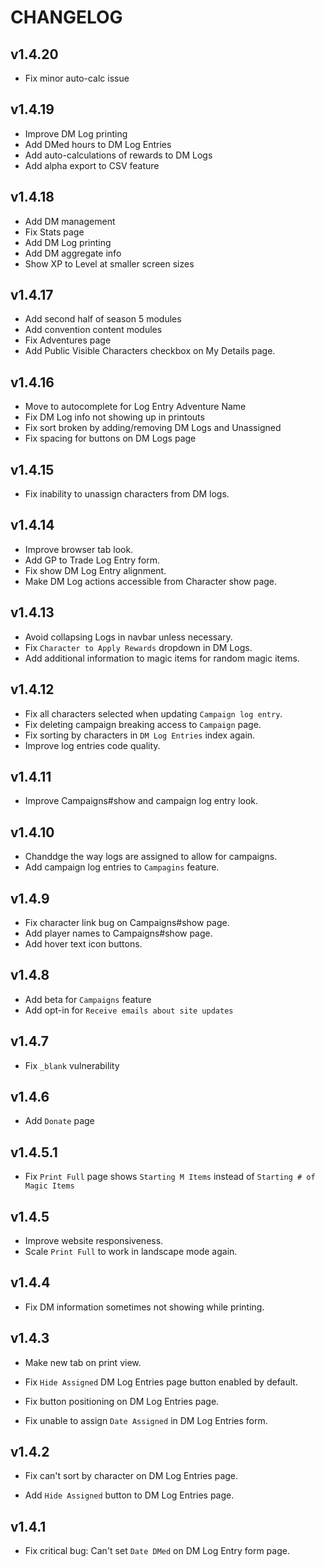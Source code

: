 CHANGELOG
======

v1.4.20
---------------
- Fix minor auto-calc issue


v1.4.19
---------------
- Improve DM Log printing
- Add DMed hours to DM Log Entries
- Add auto-calculations of rewards to DM Logs
- Add alpha export to CSV feature

v1.4.18
---------------
- Add DM management
- Fix Stats page
- Add DM Log printing
- Add DM aggregate info
- Show XP to Level at smaller screen sizes

v1.4.17
---------------
- Add second half of season 5 modules
- Add convention content modules
- Fix Adventures page
- Add Public Visible Characters checkbox on My Details page.

v1.4.16
---------------

- Move to autocomplete for Log Entry Adventure Name
- Fix DM Log info not showing up in printouts
- Fix sort broken by adding/removing DM Logs and Unassigned
- Fix spacing for buttons on DM Logs page

v1.4.15
---------------

- Fix inability to unassign characters from DM logs.

v1.4.14
---------------

- Improve browser tab look.
- Add GP to Trade Log Entry form.
- Fix show DM Log Entry alignment.
- Make DM Log actions accessible from Character show page.

v1.4.13
---------------

- Avoid collapsing Logs in navbar unless necessary.
- Fix `Character to Apply Rewards` dropdown in DM Logs.
- Add additional information to magic items for random magic items.

v1.4.12
---------------

- Fix all characters selected when updating `Campaign log entry`.
- Fix deleting campaign breaking access to `Campaign` page.
- Fix sorting by characters in `DM Log Entries` index again.
- Improve log entries code quality.

v1.4.11
---------------

- Improve Campaigns#show and campaign log entry look.


v1.4.10
---------------

- Chanddge the way logs are assigned to allow for campaigns.
- Add campaign log entries to `Campagins` feature.

v1.4.9
---------------

- Fix character link bug on Campaigns#show page.
- Add player names to Campaigns#show page.
- Add hover text icon buttons.

v1.4.8
---------------

- Add beta for `Campaigns` feature
- Add opt-in for `Receive emails about site updates`

v1.4.7
---------------

- Fix `_blank` vulnerability


v1.4.6
---------------

- Add `Donate` page


v1.4.5.1
---------------

- Fix `Print Full` page shows `Starting M Items` instead of `Starting # of Magic Items`

v1.4.5
---------------

- Improve website responsiveness.
- Scale `Print Full` to work in landscape mode again.

v1.4.4
---------------

- Fix DM information sometimes not showing while printing.

v1.4.3
---------------

- Make new tab on print view.

- Fix `Hide Assigned` DM Log Entries page button enabled by default.

- Fix button positioning on DM Log Entries page.

- Fix unable to assign `Date Assigned` in DM Log Entries form.

v1.4.2
---------------

- Fix can't sort by character on DM Log Entries page.

- Add `Hide Assigned` button to DM Log Entries page.

v1.4.1
---------------

- Fix critical bug: Can't set `Date DMed` on DM Log Entry form page.
